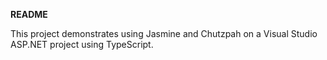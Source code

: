 **README**

This project demonstrates using Jasmine and Chutzpah on a Visual Studio ASP.NET project using TypeScript.
